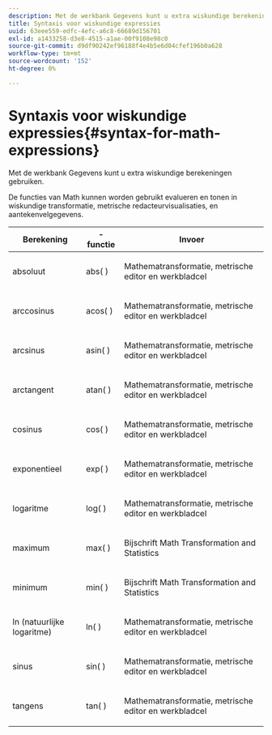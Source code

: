 ```yaml
---
description: Met de werkbank Gegevens kunt u extra wiskundige berekeningen gebruiken.
title: Syntaxis voor wiskundige expressies
uuid: 63eee559-edfc-4efc-a6c8-66689d156701
exl-id: a1433258-d3e8-4515-a1ae-00f9108e98c0
source-git-commit: d9df90242ef96188f4e4b5e6d04cfef196b0a628
workflow-type: tm+mt
source-wordcount: '152'
ht-degree: 0%

---
```


# Syntaxis voor wiskundige expressies{#syntax-for-math-expressions}

Met de werkbank Gegevens kunt u extra wiskundige berekeningen gebruiken.

De functies van Math kunnen worden gebruikt evalueren en tonen in wiskundige transformatie, metrische redacteurvisualisaties, en aantekenvelgegevens.

<table id="table_B2A4F9D5938D4756A81ACF6F4D77E63D"> 
 <thead> 
  <tr> 
   <th colname="col1" class="entry"> Berekening </th> 
   <th colname="col02" class="entry"> -functie </th> 
   <th colname="col2" class="entry"> Invoer </th> 
  </tr> 
 </thead>
 <tbody> 
  <tr> 
   <td colname="col1"> <p>absoluut </p> </td> 
   <td colname="col02"> <p>abs( ) </p> </td> 
   <td colname="col2"> <p>Mathematransformatie, metrische editor en werkbladcel </p> </td> 
  </tr> 
  <tr> 
   <td colname="col1"> <p>arccosinus </p> </td> 
   <td colname="col02"> <p>acos( ) </p> </td> 
   <td colname="col2"> <p>Mathematransformatie, metrische editor en werkbladcel </p> </td> 
  </tr> 
  <tr> 
   <td colname="col1"> <p>arcsinus </p> </td> 
   <td colname="col02"> <p>asin( ) </p> </td> 
   <td colname="col2"> <p>Mathematransformatie, metrische editor en werkbladcel </p> </td> 
  </tr> 
  <tr> 
   <td colname="col1"> <p>arctangent </p> </td> 
   <td colname="col02"> <p>atan( ) </p> </td> 
   <td colname="col2"> <p>Mathematransformatie, metrische editor en werkbladcel </p> </td> 
  </tr> 
  <tr> 
   <td colname="col1"> <p>cosinus </p> </td> 
   <td colname="col02"> <p>cos( ) </p> </td> 
   <td colname="col2"> <p>Mathematransformatie, metrische editor en werkbladcel </p> </td> 
  </tr> 
  <tr> 
   <td colname="col1"> <p> exponentieel </p> </td> 
   <td colname="col02"> <p>exp( ) </p> </td> 
   <td colname="col2"> <p>Mathematransformatie, metrische editor en werkbladcel </p> </td> 
  </tr> 
  <tr> 
   <td colname="col1"> <p>logaritme </p> </td> 
   <td colname="col02"> <p>log( ) </p> </td> 
   <td colname="col2"> <p>Mathematransformatie, metrische editor en werkbladcel </p> </td> 
  </tr> 
  <tr> 
   <td colname="col1"> <p>maximum </p> </td> 
   <td colname="col02"> <p>max( ) </p> </td> 
   <td colname="col2"> <p>Bijschrift Math Transformation and Statistics </p> </td> 
  </tr> 
  <tr> 
   <td colname="col1"> <p>minimum </p> </td> 
   <td colname="col02"> <p>min( ) </p> </td> 
   <td colname="col2"> <p>Bijschrift Math Transformation and Statistics </p> </td> 
  </tr> 
  <tr> 
   <td colname="col1"> <p>ln (natuurlijke logaritme) </p> </td> 
   <td colname="col02"> <p>ln( ) </p> </td> 
   <td colname="col2"> <p>Mathematransformatie, metrische editor en werkbladcel </p> </td> 
  </tr> 
  <tr> 
   <td colname="col1"> <p>sinus </p> </td> 
   <td colname="col02"> <p>sin( ) </p> </td> 
   <td colname="col2"> <p>Mathematransformatie, metrische editor en werkbladcel </p> </td> 
  </tr> 
  <tr> 
   <td colname="col1"> <p>tangens </p> </td> 
   <td colname="col02"> <p>tan( ) </p> </td> 
   <td colname="col2"> <p>Mathematransformatie, metrische editor en werkbladcel </p> </td> 
  </tr> 
 </tbody> 
</table>
